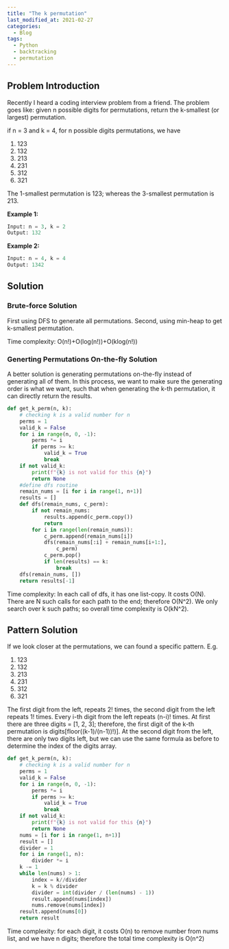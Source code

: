 ```yaml
---
title: "The k permutation"
last_modified_at: 2021-02-27
categories:
  - Blog
tags:
  - Python
  - backtracking
  - permutation
---
```


## Problem Introduction

Recently I heard a coding interview problem from a friend. The problem goes like:
given n possible digits for permutations, return the k-smallest (or largest) permutation.

if n = 3 and k = 4, for n possible digits permutations, we have

1. 123
2. 132
3. 213
4. 231
5. 312
6. 321

The 1-smallest permutation is 123; whereas the 3-smallest permutation is 213.

**Example 1:**

```python
Input: n = 3, k = 2
Output: 132
```

**Example 2:**

```python
Input: n = 4, k = 4
Output: 1342
```

## Solution

### Brute-force Solution

First using DFS to generate all permutations. Second, using min-heap to get k-smallest permutation.

Time complexity: O(n!)+O(log(n!))+O(klog(n!))

<!-- # https://stackoverflow.com/questions/11256433/how-to-show-math-equations-in-general-githubs-markdownnot-githubs-blog -->

### Generting Permutations On-the-fly Solution

A better solution is generating permutations on-the-fly instead of generating all of them. In this process, we want to make sure the generating order is what we want, such that when generating the k-th permutation, it can directly return the results.

```python
def get_k_perm(n, k):
    # checking k is a valid number for n
    perms = 1
    valid_k = False
    for i in range(n, 0, -1):
        perms *= i
        if perms >= k:
            valid_k = True
            break
    if not valid_k:
        print(f"{k} is not valid for this {n}")
        return None
    #define dfs routine
    remain_nums = [i for i in range(1, n+1)]
    results = []
    def dfs(remain_nums, c_perm):
        if not remain_nums:
            results.append(c_perm.copy())
            return
        for i in range(len(remain_nums)):
            c_perm.append(remain_nums[i])
            dfs(remain_nums[:i] + remain_nums[i+1:],
                c_perm)
            c_perm.pop()
            if len(results) == k:
                break
    dfs(remain_nums, [])
    return results[-1]
```

Time complexity: In each call of dfs, it has one list-copy. It costs O(N). There are N such calls for each path to the end; therefore O(N^2). We only search over k such paths; so overall time complexity is O(kN^2).

## Pattern Solution

If we look closer at the permutations, we can found a specific pattern. E.g.

1. 123
2. 132
3. 213
4. 231
5. 312
6. 321

The first digit from the left, repeats 2! times, the second digit from the left repeats 1! times. Every i-th digit from the left repeats (n-i)! times. At first there are three digits = [1, 2, 3]; therefore, the first digit of the k-th permutation is digits[floor((k-1)/(n-1))!)]. At the second digit from the left, there are only two digits left, but we can use the same formula as before to determine the index of the digits array.

```python
def get_k_perm(n, k):
    # checking k is a valid number for n
    perms = 1
    valid_k = False
    for i in range(n, 0, -1):
        perms *= i
        if perms >= k:
            valid_k = True
            break
    if not valid_k:
        print(f"{k} is not valid for this {n}")
        return None
    nums = [i for i in range(1, n+1)]
    result = []
    divider = 1
    for i in range(1, n):
        divider *= i
    k -= 1
    while len(nums) > 1:
        index = k//divider
        k = k % divider
        divider = int(divider / (len(nums) - 1))
        result.append(nums[index])
        nums.remove(nums[index])
    result.append(nums[0])
    return result
```

Time complexity: for each digit, it costs O(n) to remove number from nums list, and we have n digits; therefore the total time complexity is O(n^2)
